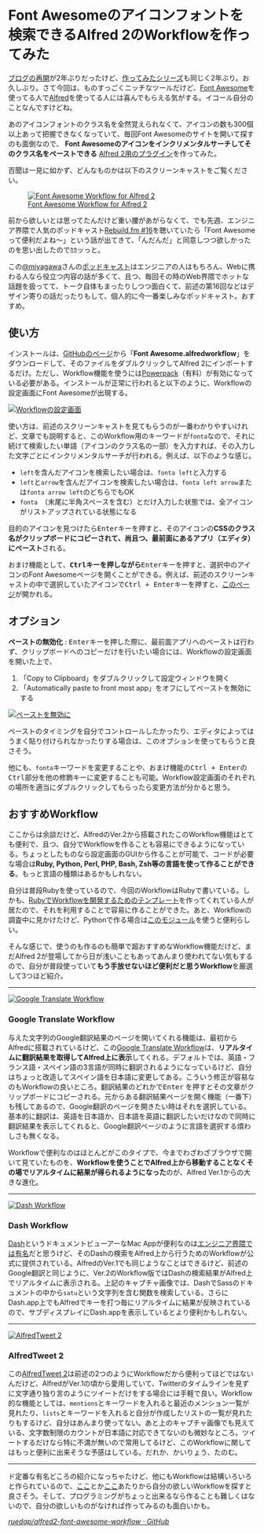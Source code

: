# <span>Font Awesomeのアイコンフォントを検索できる</span><span>Alfred 2のWorkflowを作ってみた</span>

[ブログの再開](/2013/07/26/reboooot)が2年ぶりだったけど、[作ってみたシリーズ](http://ruedap.com/)も同じく2年ぶり。お久しぶり。さて今回は、ものすっごくニッチなツールだけど、[Font Awesome](http://fontawesome.io/)を使ってる人で[Alfred](http://www.alfredapp.com/)を使ってる人には喜んでもらえる気がする。イコール自分のことなんですけどね。

あのアイコンフォントのクラス名を全然覚えられなくて、アイコンの数も300個以上あって把握できなくなっていて、毎回Font Awesomeのサイトを開いて探すのも面倒なので、 **Font Awesomeのアイコンをインクリメンタルサーチしてそのクラス名をペーストできる** [Alfred 2用のプラグイン](https://github.com/ruedap/alfred2-font-awesome-workflow)を作ってみた。

百聞は一見に如かず、どんなものかは以下のスクリーンキャストをご覧ください。


<figure>
<a href="https://github.com/ruedap/alfred2-font-awesome-workflow">
<img src="http://gifzo.net/ZqCN4wKUcq.gif" alt="Font Awesome Workflow for Alfred 2">
<figcaption>Font Awesome Workflow for Alfred 2</figcaption>
</a>
</figure>


前から欲しいとは思ってたんだけど重い腰があがらなくて、でも先週、エンジニア界隈で人気のポッドキャスト[Rebuild.fm #16](http://rebuild.fm/16/)を聴いていたら「Font Awesomeって便利だよね〜」という話が出てきて、「んだんだ」と同意しつつ欲しかったのを思い出したのでｶｶッっと。

この[@miyagawa](https://twitter.com/miyagawa)さんの[ポッドキャスト](http://rebuild.fm/)はエンジニアの人はもちろん、Webに携わる人なら役立つ内容の話が多くて、且つ、毎回その時のWeb界隈でホットな話題を扱ってて、トーク自体もまったりしつつ面白くて、前述の第16回などはデザイン寄りの話だったりもして、個人的に今一番楽しみなポッドキャスト。おすすめ。


<!-- READMORE -->


## 使い方

インストールは、[GitHubのページ](https://github.com/ruedap/alfred2-font-awesome-workflow)から「**Font Awesome.alfredworkflow**」をダウンロードして、そのファイルをダブルクリックしてAlfred 2にインポートするだけ。ただし、Workflow機能を使うには[Powerpack](https://buy.alfredapp.com/)（有料）が有効になっている必要がある。インストールが正常に行われると以下のように、Workflowの設定画面にFont Awesomeが出現する。

[![Workflowの設定画面](/images/2013/08/07/alfred2-font-awesome-workflow-01.png)](/images/2013/08/07/alfred2-font-awesome-workflow-01.png)

使い方は、前述のスクリーンキャストを見てもらうのが一番わかりやすいけれど、文章でも説明すると、このWorkflow用のキーワードが`fonta`なので、それに続けて検索したい単語（アイコンのクラス名の一部）を入力すれば、その入力した文字ごとにインクリメンタルサーチが行われる。例えば、以下のような感じ。

- `left`を含んだアイコンを検索したい場合は、`fonta left`と入力する
- `left`と`arrow`を含んだアイコンを検索したい場合は、`fonta left arrow`または`fonta arrow left`のどちらでもOK
- `fonta `（末尾に半角スペースを含む）とだけ入力した状態では、全アイコンがリストアップされている状態になる

目的のアイコンを見つけたら<kbd>Enter</kbd>キーを押すと、そのアイコンの**CSSのクラス名がクリップボードにコピーされて、尚且つ、最前面にあるアプリ（エディタ）にペースト**される。

おまけ機能として、**<kbd>Ctrl</kbd>キーを押しながら**<kbd>Enter</kbd>キーを押すと、選択中のアイコンのFont Awesomeページを開くことができる。例えば、前述のスクリーンキャストの中で選択していたアイコンで<kbd>Ctrl + Enter</kbd>キーを押すと、[このページ](http://fontawesome.io/icon/circle-arrow-left/)が開かれる。



## オプション

**ペーストの無効化** : <kbd>Enter</kbd>キーを押した際に、最前面アプリへのペーストは行わず、クリップボードへのコピーだけを行いたい場合には、Workflowの設定画面を開いた上で、

1. 「Copy to Clipboard」をダブルクリックして設定ウィンドウを開く
2. 「Automatically paste to front most app」をオフにしてペーストを無効にする

[![ペーストを無効に](/images/2013/08/07/alfred2-font-awesome-workflow-02.png)](/images/2013/08/07/alfred2-font-awesome-workflow-02.png)



ペーストのタイミングを自分でコントロールしたかったり、エディタによってはうまく貼り付けられなかったりする場合は、このオプションを使ってもらうと良さそう。

他にも、`fonta`キーワードを変更することや、おまけ機能の<kbd>Ctrl + Enter</kbd>の<kbd>Ctrl</kbd>部分を他の修飾キーに変更することも可能。Workflow設定画面のそれぞれの場所を適当にダブルクリックしてもらったら変更方法が分かると思う。


## おすすめWorkflow

ここからは余談だけど、AlfredのVer.2から搭載されたこのWorkflow機能はとても便利で、且つ、自分でWorkflowを作ることも容易にできるようになっている。ちょっとしたものなら設定画面のGUIから作ることが可能で、コードが必要な場合は**Ruby, Python, Perl, PHP, Bash, Zsh等の言語を使って作ることができる**。もっと言語の種類はあるかもしれない。

自分は普段Rubyを使っているので、今回のWorkflowはRubyで書いている。しかも、[RubyでWorkflowを開発するためのテンプレート](https://github.com/zhaocai/alfred2-ruby-template)を作ってくれている人が居たので、それを利用することで容易に作ることができた。あと、Workflowの調査中に見かけたけど、Pythonで作る場合は[このモジュール](https://github.com/phyllisstein/alp)を使うと便利らしい。

そんな感じで、使うのも作るのも簡単で超おすすめなWorkflow機能だけど、まだAlfred 2が登場してから日が浅いこともあってあんまり使われてない気もするので、自分が普段使っていて**もう手放せないほど便利だと思うWorkflow**を厳選して3つほど紹介。

---

[![Google Translate Workflow](/images/2013/08/07/alfred2-font-awesome-workflow-03.png)](http://florianpellet.com/alfred/)

### Google Translate Workflow

与えた文字列のGoogle翻訳結果のページを開いてくれる機能は、最初からAlfredに搭載されているけど、この[Google Translate Workflow](http://florianpellet.com/alfred/)は、**リアルタイムに翻訳結果を取得してAlfred上に表示**してくれる。デフォルトでは、英語・フランス語・スペイン語の3言語が同時に翻訳されるようになっているけど、自分はちょっと改造してスペイン語を日本語に変更してある。こういう修正が容易なのもWorkflowの良いところ。翻訳結果のどれかで<kbd>Enter</kbd> を押すとその文章がクリップボードにコピーされる。元からある翻訳結果ページを開く機能（一番下）も残してあるので、Google翻訳のページを開きたい時はそれを選択している。基本的に翻訳は、英語を日本語か、日本語を英語に翻訳したいだけなので同時に翻訳結果を表示してくれると、Google翻訳ページのように言語を選択する煩わしさも無くなる。

Workflowで便利なのはほとんどがこのタイプで、今までわざわざブラウザで開いて見ていたものを、**Workflowを使うことでAlfred上から移動することなくその場でリアルタイムに結果が得られるようになった**のが、Alfred Ver.1からの大きな進化。

---

[![Dash Workflow](/images/2013/08/07/alfred2-font-awesome-workflow-04.png)](http://kapeli.com/dash)

### Dash Workflow

[Dash](http://kapeli.com/dash)というドキュメントビューアーなMac Appが便利なのは[エンジニア界隈では有名](http://d.hatena.ne.jp/naoya/20130218/1361171277)だと思うけど、そのDashの検索をAlfred上から行うためのWorkflowが公式に提供されている。AlfredのVer.1でも同じようなことはできるけど、前述のGoogle翻訳と同じように、Ver.2のWorkflow版ではDashの検索結果がAlfred上でリアルタイムに表示される。上記のキャプチャ画像では、DashでSassのドキュメントの中から`satu`という文字列を含む関数を検索している。さらにDash.app上でもAlfredでキーを打つ毎にリアルタイムに結果が反映されているので、サブディスプレイにDash.appを表示しているとより便利かもしれない。

---

[![AlfredTweet 2](/images/2013/08/07/alfred2-font-awesome-workflow-05.png)](http://dferg.us/alfredtweet-2/)

### AlfredTweet 2

この[AlfredTweet 2](http://dferg.us/alfredtweet-2/)は前述の2つのようにWorkflowだから便利ってほどではないんだけど、AlfredがVer.1の頃から愛用していて、Twitterのタイムラインを見ずに文字通り独り言のようにツイートだけをする場合には手軽で良い。Workflow的な機能としては、`mentions`とキーワードを入れると最近のメンション一覧が見れたり、`lists`とキーワードを入れると自分が作成したリストの一覧が見れたりもするけど、自分はあんまり使ってない。あと上のキャプチャ画像でも見えている、文字数制限のカウントが日本語に対応できてないのも微妙なところ。ツイートするだけなら特に不満が無いので常用してるけど、このWorkflowに関してはもっと便利に出来そうな予感はしている。だれか、かいりょう、たのむ。

---

ド定番な有名どころの紹介になっちゃたけど、他にもWorkflowは結構いろいろと作られているので、[ここ](http://veadardiary.blog29.fc2.com/blog-entry-4425.html)とか[ここ](http://www.alfredworkflow.com/)あたりから自分の欲しいWorkflowを探すと良さそう。そして、プログラミングがちょっと出来るなら作ることも難しくはないので、自分の欲しいものがなければ作ってみるのも面白いかも。

<cite>[ruedap/alfred2-font-awesome-workflow · GitHub](https://github.com/ruedap/alfred2-font-awesome-workflow)</cite>
